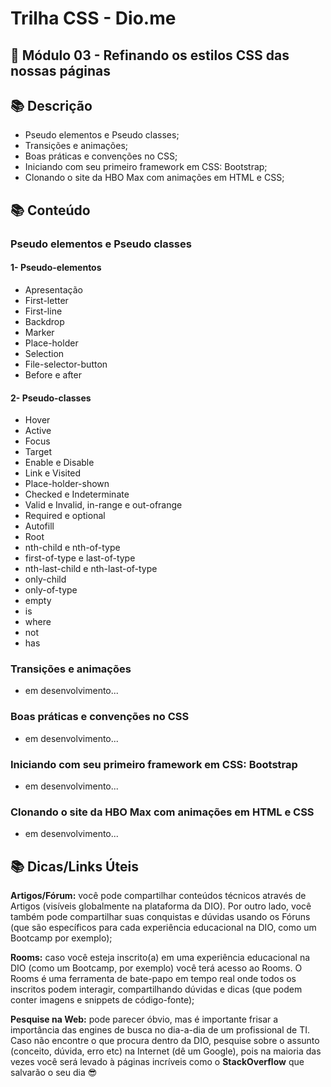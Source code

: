 # Trilha CSS - Dio.me

## 📝 Módulo 03 - Refinando os estilos CSS das nossas páginas

## 📚 Descrição
- Pseudo elementos e Pseudo classes;
- Transições e animações;
- Boas práticas e convenções no CSS;
- Iniciando com seu primeiro framework em CSS: Bootstrap;
- Clonando o site da HBO Max com animações em HTML e CSS;


## 📚 Conteúdo
### Pseudo elementos e Pseudo classes
#### 1- Pseudo-elementos
- Apresentação
- First-letter
- First-line
- Backdrop
- Marker
- Place-holder
- Selection
- File-selector-button
- Before e after

#### 2- Pseudo-classes
- Hover
- Active
- Focus
- Target
- Enable e Disable
- Link e Visited
- Place-holder-shown
- Checked e Indeterminate
- Valid e Invalid, in-range e out-ofrange
- Required e optional
- Autofill
- Root
- nth-child e nth-of-type
- first-of-type e last-of-type
- nth-last-child e nth-last-of-type
- only-child
- only-of-type
- empty
- is
- where
- not
- has

### Transições e animações
- em desenvolvimento...
### Boas práticas e convenções no CSS
- em desenvolvimento...
### Iniciando com seu primeiro framework em CSS: Bootstrap
- em desenvolvimento...
### Clonando o site da HBO Max com animações em HTML e CSS
- em desenvolvimento...


## 📚 Dicas/Links Úteis
 
**Artigos/Fórum:** você pode compartilhar conteúdos técnicos através de Artigos (visíveis globalmente na plataforma da DIO). Por outro lado, você também pode compartilhar suas conquistas e dúvidas usando os Fóruns (que são específicos para cada experiência educacional na DIO, como um Bootcamp por exemplo);

**Rooms:** caso você esteja inscrito(a) em uma experiência educacional na DIO (como um Bootcamp, por exemplo) você terá acesso ao Rooms. O Rooms é uma ferramenta de bate-papo em tempo real onde todos os inscritos podem interagir, compartilhando dúvidas e dicas (que podem conter imagens e snippets de código-fonte);

**Pesquise na Web:** pode parecer óbvio, mas é importante frisar a importância das engines de busca no dia-a-dia de um profissional de TI. Caso não encontre o que procura dentro da DIO, pesquise sobre o assunto (conceito, dúvida, erro etc) na Internet (dê um Google), pois na maioria das vezes você será levado à páginas incríveis como o **StackOverflow** que salvarão o seu dia 😎
